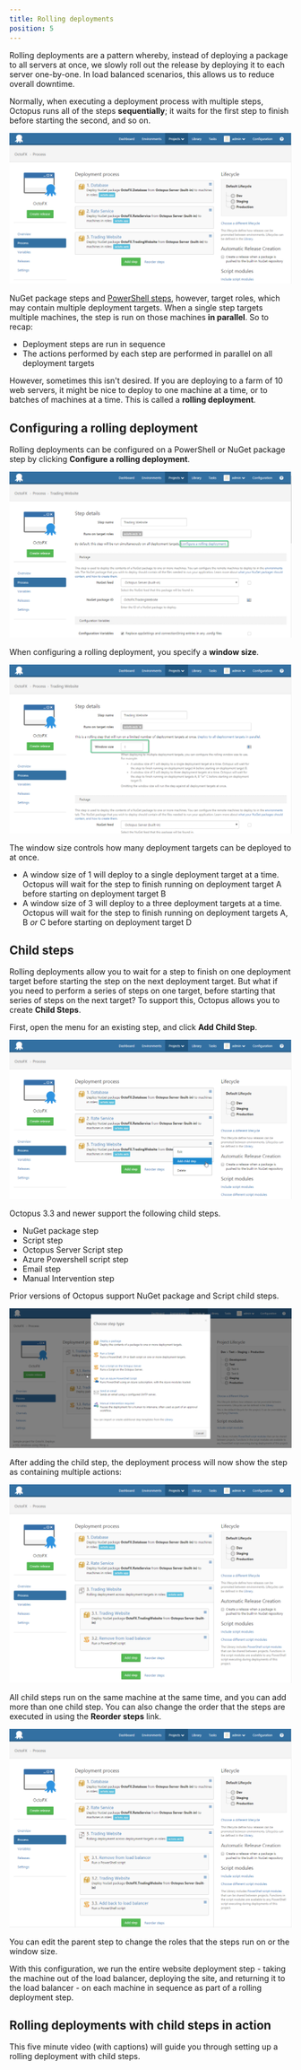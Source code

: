 ```yaml
---
title: Rolling deployments
position: 5
---
```



Rolling deployments are a pattern whereby, instead of deploying a package to all servers at once, we slowly roll out the release by deploying it to each server one-by-one. In load balanced scenarios, this allows us to reduce overall downtime.


Normally, when executing a deployment process with multiple steps, Octopus runs all of the steps **sequentially**; it waits for the first step to finish before starting the second, and so on.


![](/docs/images/3702851/3964945.png)


NuGet package steps and [PowerShell steps](/docs/home/deploying-applications/custom-scripts.md), however, target roles, which may contain multiple deployment targets. When a single step targets multiple machines, the step is run on those machines **in parallel**. So to recap:

- Deployment steps are run in sequence
- The actions performed by each step are performed in parallel on all deployment targets



However, sometimes this isn't desired. If you are deploying to a farm of 10 web servers, it might be nice to deploy to one machine at a time, or to batches of machines at a time. This is called a **rolling deployment**.

## Configuring a rolling deployment


Rolling deployments can be configured on a PowerShell or NuGet package step by clicking **Configure a rolling deployment**.


![](/docs/images/3702851/3964944.png)


When configuring a rolling deployment, you specify a **window size**.


![](/docs/images/3702851/3964943.png)


The window size controls how many deployment targets can be deployed to at once.

- A window size of 1 will deploy to a single deployment target at a time. Octopus will wait for the step to finish running on deployment target A before starting on deployment target B
- A window size of 3 will deploy to a three deployment targets at a time. Octopus will wait for the step to finish running on deployment targets A, B *or* C before starting on deployment target D


## Child steps


Rolling deployments allow you to wait for a step to finish on one deployment target before starting the step on the next deployment target. But what if you need to perform a series of steps on one target, before starting that series of steps on the next target? To support this, Octopus allows you to create **Child Steps**.


First, open the menu for an existing step, and click **Add Child Step**.


![](/docs/images/3702851/3964942.png)


Octopus 3.3 and newer support the following child steps.

- NuGet package step
- Script step
- Octopus Server Script step
- Azure Powershell script step
- Email step
- Manual Intervention step



Prior versions of Octopus support NuGet package and Script child steps.


![](/docs/images/3702851/3964960.png)


After adding the child step, the deployment process will now show the step as containing multiple actions:


![](/docs/images/3702851/3964940.png)


All child steps run on the same machine at the same time, and you can add more than one child step. You can also change the order that the steps are executed in using the **Reorder steps** link.


![](/docs/images/3702851/3964939.png)


You can edit the parent step to change the roles that the steps run on or the window size.


With this configuration, we run the entire website deployment step - taking the machine out of the load balancer, deploying the site, and returning it to the load balancer - on each machine in sequence as part of a rolling deployment step.

## Rolling deployments with child steps in action


This five minute video (with captions) will guide you through setting up a rolling deployment with child steps.
